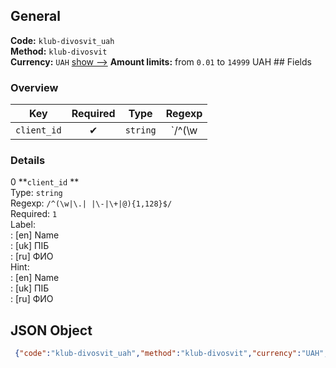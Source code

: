 ## General 
**Code:** `klub-divosvit_uah`  
**Method:** `klub-divosvit`  
**Currency:** `UAH` [show -->]() 
**Amount limits:** from `0.01`  to `14999`  UAH ## Fields 
### Overview 
|Key|Required|Type|Regexp| 
|:---:|:---:|:---:|:---:| 
|`client_id` |✔ |`string` |`/^(\w|\.| |\-|\+|@){1,128}$/` | 
 
### Details 
0 **`client_id` **  
Type: `string`  
Regexp: `/^(\w|\.| |\-|\+|@){1,128}$/`  
Required: `1`  
Label:  
: [en] Name  
: [uk] ПІБ  
: [ru] ФИО  
Hint:  
: [en] Name  
: [uk] ПІБ  
: [ru] ФИО  
## JSON Object 
```json
 {"code":"klub-divosvit_uah","method":"klub-divosvit","currency":"UAH","fields":[{"key":"client_id","type":"string","label":{"en":"Name","uk":"\u041f\u0406\u0411","ru":"\u0424\u0418\u041e"},"regexp":"\/^(\\w|\\.| |\\-|\\+|@){1,128}$\/","required":true,"position":1,"hint":{"en":"Name","uk":"\u041f\u0406\u0411","ru":"\u0424\u0418\u041e"},"example":"\u0421\u0438\u0434\u043e\u0440\u043e\u0432 \u0412\u041f"}],"amount_min":0.01,"amount_max":14999}```  
